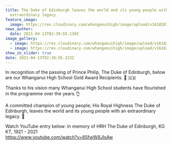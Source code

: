 ```yaml
---
title: The Duke of Edinburgh leaves the world and its young people with an
  extraordinary legacy
feature_image:
  image: https://res.cloudinary.com/whanganuihigh/image/upload/v1618281627/News/DofE-Logo-2008.png
news_author:
  date: 2021-04-13T02:39:55.139Z
image_gallery:
  - image: https://res.cloudinary.com/whanganuihigh/image/upload/v1618281689/News/Duke-of-Ed-gold-recipiants-board-1.jpg
  - image: https://res.cloudinary.com/whanganuihigh/image/upload/v1618281711/News/Duke-of-Ed-gold-recipiants-board-2.jpg
show_in_slider: true
date: 2021-04-13T02:39:55.223Z
---
```

In recognition of the passing of Prince Philip, The Duke of Edinburgh, below are our Whanganui High School Gold Award Recipients. 🙂 🇬🇧

Thanks to his vision many Whanganui High School students have flourished in the programme over the years.👌

A committed champion of young people; His Royal Highness The Duke of Edinburgh, leaves the world and its young people with an extraordinary legacy. 🤗

Watch YouTube entry below: In memory of HRH The Duke of Edinburgh, KG KT, 1921 - 2021  
https://www.youtube.com/watch?v=65fwW8JIsAw

